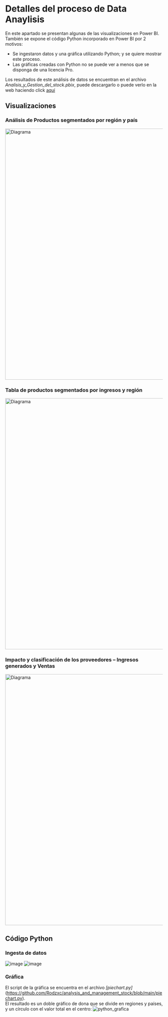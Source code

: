 # Detalles del proceso de Data Anaylisis

En este apartado se presentan algunas de las visualizaciones en Power BI.<br>
También se expone el código Python incorporado en Power BI por 2 motivos:

- Se ingestaron datos y una gráfica utilizando Python; y se quiere mostrar este proceso.
- Las gráficas creadas con Python no se puede ver a menos que se disponga de una licencia Pro.

Los resultados de este análisis de datos se encuentran en el archivo *Analisis_y_Gestion_del_stock.pbix*, puede descargarlo o puede verlo en la web haciendo click [aquí](https://app.powerbi.com/view?r=eyJrIjoiMWNiYjkxOWUtMzhlMS00ZjNkLWFlNjUtM2U2Y2U4YTJkOWY2IiwidCI6ImRmODY3OWNkLWE4MGUtNDVkOC05OWFjLWM4M2VkN2ZmOTVhMCJ9)

## Visualizaciones

### Análisis de Productos segmentados por región y país
<img src="https://github.com/user-attachments/assets/42a23502-947c-4b7c-a445-89802ae60cab" alt="Diagrama" width="800"/>

### Tabla de productos segmentados por ingresos y región
<img src="https://github.com/user-attachments/assets/11ebd3e4-fc16-48e7-9c87-df8f3c55a0b6" alt="Diagrama" width="800"/>

### Impacto y clasificación de los proveedores – Ingresos generados y Ventas
<img src="https://github.com/user-attachments/assets/ecb537a4-8f96-44fd-8829-367f2a5a10b3" alt="Diagrama" width="800"/>

## Código Python
### Ingesta de datos
![image](https://github.com/user-attachments/assets/c9ab2680-e1dc-4047-aba0-1a20e19ba049)
![image](https://github.com/user-attachments/assets/991d736e-b354-4eca-9b4a-e2cea09d811f)

### Gráfica
El script de la gráfica se encuentra en el archivo *[piechart.py]*(https://github.com/Rodzxc/analysis_and_management_stock/blob/main/piechart.py).<br>
El resultado es un doble gráfico de dona que se divide en regiones y países, y un círculo con el valor total en el centro:
![python_grafica](https://github.com/user-attachments/assets/91dc662a-0157-48f4-92ec-42efa4e97c29)

